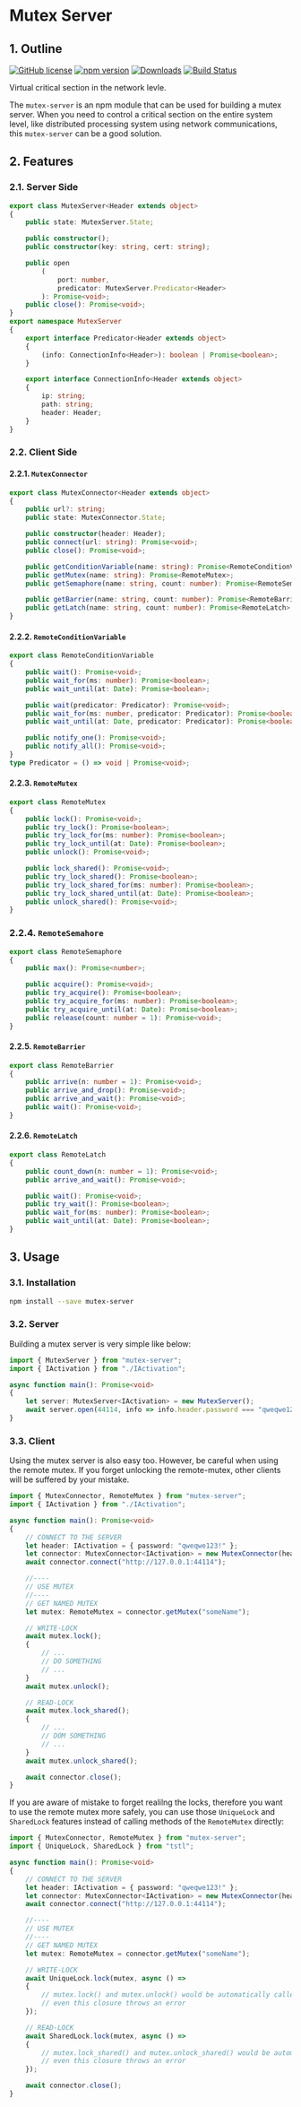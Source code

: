 # Mutex Server
## 1. Outline
[![GitHub license](https://img.shields.io/badge/license-MIT-blue.svg)](https://github.com/samchon/mutex-server/blob/master/LICENSE)
[![npm version](https://badge.fury.io/js/mutex-server.svg)](https://www.npmjs.com/package/mutex-server)
[![Downloads](https://img.shields.io/npm/dm/mutex-server.svg)](https://www.npmjs.com/package/mutex-server)
[![Build Status](https://github.com/samchon/mutex-server/workflows/build/badge.svg)](https://github.com/samchon/mutex-server/actions?query=workflow%3Abuild)

Virtual critical section in the network levle.

The `mutex-server` is an npm module that can be used for building a mutex server. When you need to control a critical section on the entire system level, like distributed processing system using network communications, this `mutex-server` can be a good solution.




## 2. Features
### 2.1. Server Side
```typescript
export class MutexServer<Header extends object>
{
    public state: MutexServer.State;

    public constructor();
    public constructor(key: string, cert: string);

    public open
        (
            port: number, 
            predicator: MutexServer.Predicator<Header>
        ): Promise<void>;
    public close(): Promise<void>;
}
export namespace MutexServer
{
    export interface Predicator<Header extends object>
    {
        (info: ConnectionInfo<Header>): boolean | Promise<boolean>;
    }

    export interface ConnectionInfo<Header extends object>
    {
        ip: string;
        path: string;
        header: Header;
    }
}
```

### 2.2. Client Side
#### 2.2.1. `MutexConnector`
```typescript
export class MutexConnector<Header extends object>
{
    public url?: string;
    public state: MutexConnector.State;

    public constructor(header: Header);
    public connect(url: string): Promise<void>;
    public close(): Promise<void>;

    public getConditionVariable(name: string): Promise<RemoteConditionVariable>;
    public getMutex(name: string): Promise<RemoteMutex>;
    public getSemaphore(name: string, count: number): Promise<RemoteSemaphore>;

    public getBarrier(name: string, count: number): Promise<RemoteBarrier>;
    public getLatch(name: string, count: number): Promise<RemoteLatch>;
}
```

#### 2.2.2. `RemoteConditionVariable`
```typescript
export class RemoteConditionVariable
{
    public wait(): Promise<void>;
    public wait_for(ms: number): Promise<boolean>;
    public wait_until(at: Date): Promise<boolean>;

    public wait(predicator: Predicator): Promise<void>;
    public wait_for(ms: number, predicator: Predicator): Promise<boolean>;
    public wait_until(at: Date, predicator: Predicator): Promise<boolean>;

    public notify_one(): Promise<void>;
    public notify_all(): Promise<void>;
}
type Predicator = () => void | Promise<void>;
```

#### 2.2.3. `RemoteMutex`
```typescript
export class RemoteMutex
{
    public lock(): Promise<void>;
    public try_lock(): Promise<boolean>;
    public try_lock_for(ms: number): Promise<boolean>;
    public try_lock_until(at: Date): Promise<boolean>;
    public unlock(): Promise<void>;

    public lock_shared(): Promise<void>;
    public try_lock_shared(): Promise<boolean>;
    public try_lock_shared_for(ms: number): Promise<boolean>;
    public try_lock_shared_until(at: Date): Promise<boolean>;
    public unlock_shared(): Promise<void>;
}
```

### 2.2.4. `RemoteSemahore`
```typescript
export class RemoteSemaphore
{
    public max(): Promise<number>;

    public acquire(): Promise<void>;
    public try_acquire(): Promise<boolean>;
    public try_acquire_for(ms: number): Promise<boolean>;
    public try_acquire_until(at: Date): Promise<boolean>;
    public release(count: number = 1): Promise<void>;
}
```

#### 2.2.5. `RemoteBarrier`
```typescript
export class RemoteBarrier
{
    public arrive(n: number = 1): Promise<void>;
    public arrive_and_drop(): Promise<void>;
    public arrive_and_wait(): Promise<void>;
    public wait(): Promise<void>;
}
```

#### 2.2.6. `RemoteLatch`
```typescript
export class RemoteLatch
{
    public count_down(n: number = 1): Promise<void>;
    public arrive_and_wait(): Promise<void>;

    public wait(): Promise<void>;
    public try_wait(): Promise<boolean>;
    public wait_for(ms: number): Promise<boolean>;
    public wait_until(at: Date): Promise<boolean>;
}
```






## 3. Usage
### 3.1. Installation
```bash
npm install --save mutex-server
```

### 3.2. Server
Building a mutex server is very simple like below:

```typescript
import { MutexServer } from "mutex-server";
import { IActivation } from "./IActivation";

async function main(): Promise<void>
{
    let server: MutexServer<IActivation> = new MutexServer();
    await server.open(44114, info => info.header.password === "qweqwe123!");
}
```




### 3.3. Client
Using the mutex server is also easy too. However, be careful when using the remote mutex. If you forget unlocking the remote-mutex, other clients will be suffered by your mistake.

```typescript
import { MutexConnector, RemoteMutex } from "mutex-server";
import { IActivation } from "./IActivation";

async function main(): Promise<void>
{
    // CONNECT TO THE SERVER
    let header: IActivation = { password: "qweqwe123!" };
    let connector: MutexConnector<IActivation> = new MutexConnector(header);
    await connector.connect("http://127.0.0.1:44114");

    //----
    // USE MUTEX
    //----
    // GET NAMED MUTEX
    let mutex: RemoteMutex = connector.getMutex("someName");

    // WRITE-LOCK
    await mutex.lock();
    {
        // ...
        // DO SOMETHING
        // ...
    }
    await mutex.unlock();

    // READ-LOCK
    await mutex.lock_shared();
    {
        // ...
        // DOM SOMETHING
        // ...
    }
    await mutex.unlock_shared();

    await connector.close();
}
```

If you are aware of mistake to forget realilng the locks, therefore you want to use the remote mutex more safely, you can use those `UniqueLock` and `SharedLock` features instead of calling methods of the `RemoteMutex` directly:

```typescript
import { MutexConnector, RemoteMutex } from "mutex-server";
import { UniqueLock, SharedLock } from "tstl";

async function main(): Promise<void>
{
    // CONNECT TO THE SERVER
    let header: IActivation = { password: "qweqwe123!" };
    let connector: MutexConnector<IActivation> = new MutexConnector(header);
    await connector.connect("http://127.0.0.1:44114");

    //----
    // USE MUTEX
    //----
    // GET NAMED MUTEX
    let mutex: RemoteMutex = connector.getMutex("someName");

    // WRITE-LOCK
    await UniqueLock.lock(mutex, async () =>
    {
        // mutex.lock() and mutex.unlock() would be automatically called
        // even this closure throws an error
    });

    // READ-LOCK
    await SharedLock.lock(mutex, async () =>
    {
        // mutex.lock_shared() and mutex.unlock_shared() would be automatically called
        // even this closure throws an error
    });

    await connector.close();
}
```